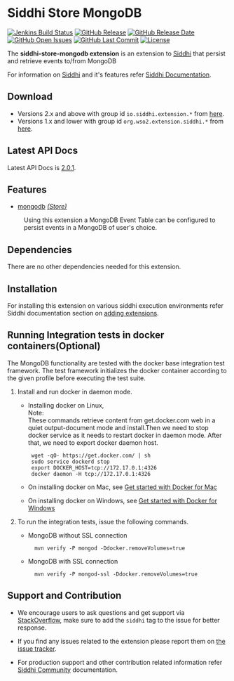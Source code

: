 Siddhi Store MongoDB
===================

  [![Jenkins Build Status](https://wso2.org/jenkins/job/siddhi/job/siddhi-store-mongodb/badge/icon)](https://wso2.org/jenkins/job/siddhi/job/siddhi-store-mongodb/)
  [![GitHub Release](https://img.shields.io/github/release/siddhi-io/siddhi-store-mongodb.svg)](https://github.com/siddhi-io/siddhi-store-mongodb/releases)
  [![GitHub Release Date](https://img.shields.io/github/release-date/siddhi-io/siddhi-store-mongodb.svg)](https://github.com/siddhi-io/siddhi-store-mongodb/releases)
  [![GitHub Open Issues](https://img.shields.io/github/issues-raw/siddhi-io/siddhi-store-mongodb.svg)](https://github.com/siddhi-io/siddhi-store-mongodb/issues)
  [![GitHub Last Commit](https://img.shields.io/github/last-commit/siddhi-io/siddhi-store-mongodb.svg)](https://github.com/siddhi-io/siddhi-store-mongodb/commits/master)
  [![License](https://img.shields.io/badge/License-Apache%202.0-blue.svg)](https://opensource.org/licenses/Apache-2.0)

The **siddhi-store-mongodb extension** is an extension to <a target="_blank" href="https://wso2.github.io/siddhi">Siddhi</a> that persist and retrieve events to/from MongoDB

For information on <a target="_blank" href="https://siddhi.io/">Siddhi</a> and it's features refer <a target="_blank" href="https://siddhi.io/redirect/docs.html">Siddhi Documentation</a>. 

## Download

* Versions 2.x and above with group id `io.siddhi.extension.*` from <a target="_blank" href="https://mvnrepository.com/artifact/io.siddhi.extension.store.mongodb/siddhi-store-mongodb/">here</a>.
* Versions 1.x and lower with group id `org.wso2.extension.siddhi.*` from <a target="_blank" href="https://mvnrepository.com/artifact/org.wso2.extension.siddhi.store.mongodb/siddhi-store-mongodb">here</a>.

## Latest API Docs 

Latest API Docs is <a target="_blank" href="https://siddhi-io.github.io/siddhi-store-mongodb/api/2.0.1">2.0.1</a>.

## Features

* <a target="_blank" href="https://siddhi-io.github.io/siddhi-store-mongodb/api/2.0.1/#mongodb-store">mongodb</a> *<a target="_blank" href="https://siddhi.io/en/v5.0/docs/query-guide/#store">(Store)</a>*<br><div style="padding-left: 1em;"><p>Using this extension a MongoDB Event Table can be configured to persist events in a MongoDB of user's choice.</p></div>

## Dependencies 

There are no other dependencies needed for this extension.

## Installation

For installing this extension on various siddhi execution environments refer Siddhi documentation section on <a target="_blank" href="https://siddhi.io/redirect/add-extensions.html">adding extensions</a>.

## Running Integration tests in docker containers(Optional)

The MongoDB functionality are tested with the docker base integration test framework. The test framework initializes the docker container according to the given profile before executing the test suite.

1. Install and run docker in daemon mode.

    *  Installing docker on Linux,<br>
       Note:<br>    These commands retrieve content from get.docker.com web in a quiet output-document mode and install.Then we need to stop docker service as it needs to restart docker in daemon mode. After that, we need to export docker daemon host.
       
            wget -qO- https://get.docker.com/ | sh
            sudo service dockerd stop
            export DOCKER_HOST=tcp://172.17.0.1:4326
            docker daemon -H tcp://172.17.0.1:4326

    *  On installing docker on Mac, see <a target="_blank" href="https://docs.docker.com/docker-for-mac/">Get started with Docker for Mac</a>

    *  On installing docker on Windows, see <a target="_blank" href="https://docs.docker.com/docker-for-windows/">Get started with Docker for Windows</a>
   
2. To run the integration tests, issue the following commands.

    * MongoDB without SSL connection
    
            mvn verify -P mongod -Ddocker.removeVolumes=true

    * MongoDB with SSL connection
           
            mvn verify -P mongod-ssl -Ddocker.removeVolumes=true

## Support and Contribution

* We encourage users to ask questions and get support via <a target="_blank" href="https://stackoverflow.com/questions/tagged/siddhi">StackOverflow</a>, make sure to add the `siddhi` tag to the issue for better response.

* If you find any issues related to the extension please report them on <a target="_blank" href="https://github.com/siddhi-io/siddhi-execution-string/issues">the issue tracker</a>.

* For production support and other contribution related information refer <a target="_blank" href="https://siddhi.io/community/">Siddhi Community</a> documentation.

